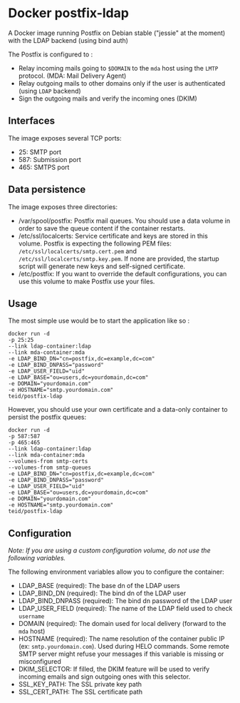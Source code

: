 Docker postfix-ldap
===================

A Docker image running Postfix on Debian stable ("jessie" at the moment) with the LDAP backend (using bind auth)

The Postfix is configured to :
* Relay incoming mails going to `$DOMAIN` to the `mda` host using the `LMTP` protocol. (MDA: Mail Delivery Agent)
* Relay outgoing mails to other domains only if the user is authenticated (using `LDAP` backend)
* Sign the outgoing mails and verify the incoming ones (DKIM)

Interfaces
----------

The image exposes several TCP ports:
* 25: SMTP port
* 587: Submission port
* 465: SMTPS port

Data persistence
----------------

The image exposes three directories:
* /var/spool/postfix: Postfix mail queues. You should use a data volume in order to save the queue content if the container restarts.
* /etc/ssl/localcerts: Service certificate and keys are stored in this volume. Postfix is expecting the following PEM files: `/etc/ssl/localcerts/smtp.cert.pem` and `/etc/ssl/localcerts/smtp.key.pem`. If none are provided, the startup script will generate new keys and self-signed certificate.
* /etc/postfix: If you want to override the default configurations, you can use this volume to make Postfix use your files.

Usage
-----

The most simple use would be to start the application like so :

    docker run -d
    -p 25:25
    --link ldap-container:ldap
    --link mda-container:mda
    -e LDAP_BIND_DN="cn=postfix,dc=example,dc=com"
    -e LDAP_BIND_DNPASS="password"
    -e LDAP_USER_FIELD="uid"
    -e LDAP_BASE="ou=users,dc=yourdomain,dc=com"
    -e DOMAIN="yourdomain.com"
    -e HOSTNAME="smtp.yourdomain.com"
    teid/postfix-ldap

However, you should use your own certificate and a data-only container to persist the postfix queues:

    docker run -d
    -p 587:587
    -p 465:465
    --link ldap-container:ldap
    --link mda-container:mda
    --volumes-from smtp-certs
    --volumes-from smtp-queues
    -e LDAP_BIND_DN="cn=postfix,dc=example,dc=com"
    -e LDAP_BIND_DNPASS="password"
    -e LDAP_USER_FIELD="uid"
    -e LDAP_BASE="ou=users,dc=yourdomain,dc=com"
    -e DOMAIN="yourdomain.com"
    -e HOSTNAME="smtp.yourdomain.com"
    teid/postfix-ldap

Configuration
----------------

*Note: If you are using a custom configuration volume, do not use the following variables.*

The following environment variables allow you to configure the container:
* LDAP_BASE (required): The base dn of the LDAP users
* LDAP_BIND_DN (required): The bind dn of the LDAP user
* LDAP_BIND_DNPASS (required): The bind dn password of the LDAP user
* LDAP_USER_FIELD (required): The name of the LDAP field used to check `username`
* DOMAIN (required): The domain used for local delivery (forward to the `mda` host)
* HOSTNAME (required): The name resolution of the container public IP (ex: `smtp.yourdomain.com`). Used during HELO commands. Some remote SMTP server might refuse your messages if this variable is missing or misconfigured
* DKIM_SELECTOR: If filled, the DKIM feature will be used to verify incoming emails and sign outgoing ones with this selector.
* SSL_KEY_PATH: The SSL private key path
* SSL_CERT_PATH: The SSL certificate path

